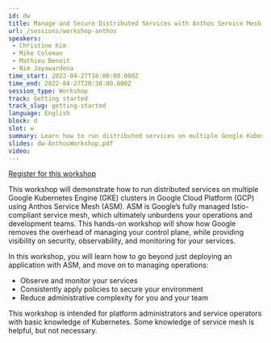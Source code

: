 ```yaml
---
id: dw
title: Manage and Secure Distributed Services with Anthos Service Mesh
url: /sessions/workshop-anthos
speakers:
 - Christine Kim
 - Mike Coleman
 - Mathieu Benoit
 - Nim Jayawardena
time_start: 2022-04-27T18:00:00.000Z
time_end: 2022-04-27T20:30:00.000Z
session_type: Workshop
track: Getting started
track_slug: getting-started
language: English
block: d
slot: w
summary: Learn how to run distributed services on multiple Google Kubernetes Engine (GKE) clusters in Google Cloud Platform (GCP) using Anthos Service Mesh (ASM).
slides: dw-AnthosWorkshop.pdf
video: 
---
```


<a class="theme-btn btn-style-one text-white px-3 mb-2" target="_blank" href="https://us02web.zoom.us/webinar/register/WN_Ai0kok2RTCO-ki6SB4XkEw">Register for this workshop</a>

This workshop will demonstrate how to run distributed services on multiple Google Kubernetes Engine (GKE) clusters in Google Cloud Platform (GCP) using Anthos Service Mesh (ASM). ASM is Google’s fully managed Istio-compliant service mesh, which ultimately unburdens your operations and development teams. This hands-on workshop will show how Google removes the overhead of managing your control plane, while providing visibility on security, observability, and monitoring for your services.

In this workshop, you will learn how to go beyond just deploying an application with ASM, and move on to managing operations:
 * Observe and monitor your services
 * Consistently apply policies to secure your environment
 * Reduce administrative complexity for you and your team

This workshop is intended for platform administrators and service operators with basic knowledge of Kubernetes. Some knowledge of service mesh is helpful, but not necessary.
